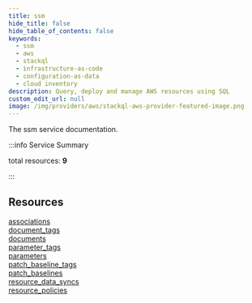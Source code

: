 ```yaml
---
title: ssm
hide_title: false
hide_table_of_contents: false
keywords:
  - ssm
  - aws
  - stackql
  - infrastructure-as-code
  - configuration-as-data
  - cloud inventory
description: Query, deploy and manage AWS resources using SQL
custom_edit_url: null
image: /img/providers/aws/stackql-aws-provider-featured-image.png
---
```


The ssm service documentation.

:::info Service Summary

<div class="row">
<div class="providerDocColumn">
<span>total resources:&nbsp;<b>9</b></span><br />
</div>
</div>

:::

## Resources
<div class="row">
<div class="providerDocColumn">
<a href="/providers/aws/ssm/associations/">associations</a><br />
<a href="/providers/aws/ssm/document_tags/">document_tags</a><br />
<a href="/providers/aws/ssm/documents/">documents</a><br />
<a href="/providers/aws/ssm/parameter_tags/">parameter_tags</a><br />
<a href="/providers/aws/ssm/parameters/">parameters</a>
</div>
<div class="providerDocColumn">
<a href="/providers/aws/ssm/patch_baseline_tags/">patch_baseline_tags</a><br />
<a href="/providers/aws/ssm/patch_baselines/">patch_baselines</a><br />
<a href="/providers/aws/ssm/resource_data_syncs/">resource_data_syncs</a><br />
<a href="/providers/aws/ssm/resource_policies/">resource_policies</a>
</div>
</div>